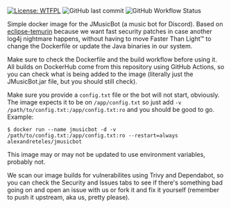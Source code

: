 [![License: WTFPL](https://img.shields.io/badge/License-WTFPL-brightgreen.svg)](http://www.wtfpl.net/about/)
![GitHub last commit](https://img.shields.io/github/last-commit/alexandreteles/jmusicbot_docker)
![GitHub Workflow Status](https://img.shields.io/github/workflow/status/alexandreteles/jmusicbot_docker/Build%20and%20push%20Docker%20image)

Simple docker image for the JMusicBot (a music bot for Discord). Based on [eclipse-temurin](https://hub.docker.com/_/eclipse-temurin) because we want fast security patches in case another log4j nightmare happens, without having to move Faster Than Light™ to change the Dockerfile or update the Java binaries in our system.

Make sure to check the Dockerfile and the build workflow before using it. All builds on DockerHub come from this repository using GitHub Actions, so you can check what is being added to the image (literally just the JMusicBot.jar file, but you should still check).

Make sure you provide a `config.txt` file or the bot will not start, obviously. The image expects it to be on `/app/config.txt` so just add `-v /path/to/config.txt:/app/config.txt:ro` and you should be good to go. Example:

```
$ docker run --name jmusicbot -d -v /path/to/config.txt:/app/config.txt:ro --restart=always alexandreteles/jmusicbot
```

This image may or may not be updated to use environment variables, probably not.

We scan our image builds for vulnerabilites using Trivy and Dependabot, so you can check the Security and Issues tabs to see if there's something bad going on and open an issue with us or fork it and fix it yourself (remember to push it upstream, aka us, pretty please).
